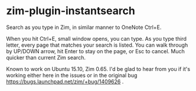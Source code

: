 # zim-plugin-instantsearch
Search as you type in Zim, in similar manner to OneNote Ctrl+E.

When you hit Ctrl+E, small window opens, you can type. As you type third letter, every page that matches your search is listed. You can walk through by UP/DOWN arrow, hit Enter to stay on the page, or Esc to cancel.
Much quicker than current Zim search.

Known to work on Ubuntu 15.10, Zim 0.65.
I'd be glad to hear from you if it's working either here in the issues or in the original bug https://bugs.launchpad.net/zim/+bug/1409626 .
